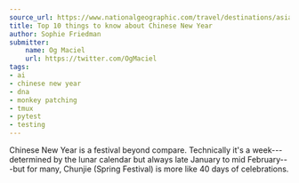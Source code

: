 ```yaml
---
source_url: https://www.nationalgeographic.com/travel/destinations/asia/china/celebrate-chinese-new-year/
title: Top 10 things to know about Chinese New Year
author: Sophie Friedman
submitter:
    name: Og Maciel
    url: https://twitter.com/OgMaciel
tags:
- ai
- chinese new year
- dna
- monkey patching
- tmux
- pytest
- testing
---
```


Chinese New Year is a festival beyond compare. Technically it's a week---determined by the lunar calendar but always late January to mid February---but for many, Chunjie (Spring Festival) is more like 40 days of celebrations.
